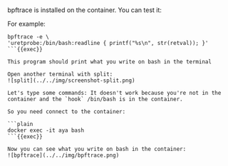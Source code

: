 <br>

bpftrace is installed on the container. You can test it:

For example:

```plain
bpftrace -e \
'uretprobe:/bin/bash:readline { printf("%s\n", str(retval)); }'
```{{exec}}

This program should print what you write on bash in the terminal

Open another terminal with split:
![split](../../img/screenshot-split.png)

Let's type some commands: It doesn't work because you're not in the container and the `hook` /bin/bash is in the container.

So you need connect to the container:

```plain
docker exec -it aya bash
```{{exec}}

Now you can see what you write on bash in the container:
![bpftrace](../../img/bpftrace.png)
